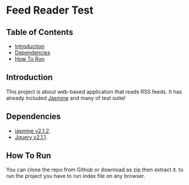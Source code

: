 # Feed Reader Test

## Table of Contents

* [Introduction](#introduction)
* [Dependencies](#dependencies)
* [How To Run](#how-to-run)


## Introduction

This project is about web-based application that reads RSS feeds. 
It has already included [Jasmine](http://jasmine.github.io/) and many of test suite!

## Dependencies

* [jasmine v2.1.2](https://jasmine.github.io/index.html).
* [Jquery v2.1.1](https://jquery.com/).

## How To Run

You can clone the repo from Github or download as zip then extract it.
to run the project you have to run index file on any browser.